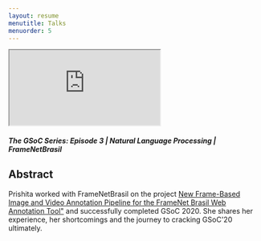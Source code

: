 ```yaml
---
layout: resume
menutitle: Talks
menuorder: 5
---
```



<iframe src="https://www.youtube.com/embed/IXRgKa9mbrw" height="150"></iframe>
<h5>
	The GSoC Series: Episode 3 | Natural Language Processing | FrameNetBrasil
</h5>

## Abstract

Prishita worked with FrameNetBrasil on the project <a style="font-size: 14px;" href="https://medium.com/@prishita.r85/a-new-frame-based-image-and-video-annotation-pipeline-my-gsoc-20-project-6daa9fe5f391" style="color: cornflowerblue">New Frame-Based Image and Video Annotation Pipeline for the FrameNet Brasil Web Annotation Tool"</a> and successfully completed GSoC 2020. She shares her experience, her shortcomings and the journey to cracking GSoC'20 ultimately.
 

